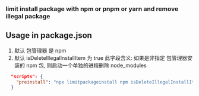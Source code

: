 ### limit install package with npm or pnpm or yarn and remove illegal package

## Usage in package.json

1. 默认 包管理器 是 npm
2. 默认 isDeleteIllegalInstallItem 为 true 此字段含义: 如果是非指定 包管理器安装的 npm 包, 则启动一个单独的进程删除 node_modules

```json
  "scripts": {
    "preinstall": "npx limitpackageinstall npm isDeleteIllegalInstallItem=true"
  }
```
